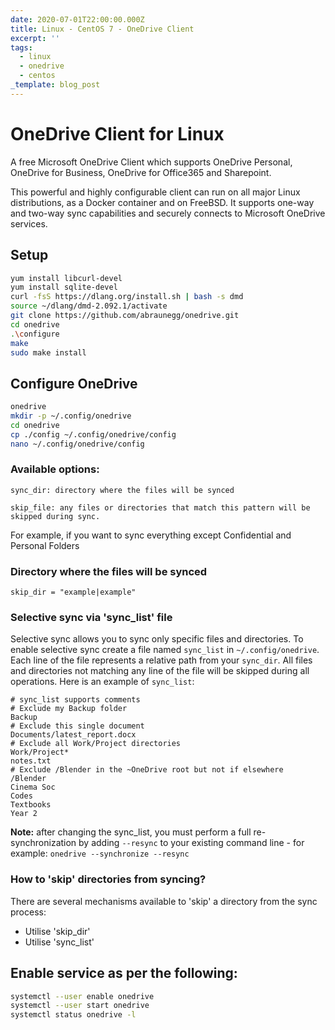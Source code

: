 ```yaml
---
date: 2020-07-01T22:00:00.000Z
title: Linux - CentOS 7 - OneDrive Client
excerpt: ''
tags:
  - linux
  - onedrive
  - centos
_template: blog_post
---
```






# OneDrive Client for Linux

A free Microsoft OneDrive Client which supports OneDrive Personal, OneDrive for Business, OneDrive for Office365 and Sharepoint.

This powerful and highly configurable client can run on all major Linux distributions, as a Docker container and on FreeBSD. It supports one-way and two-way sync capabilities and securely connects to Microsoft OneDrive services.


## Setup

```zsh
yum install libcurl-devel
yum install sqlite-devel
curl -fsS https://dlang.org/install.sh | bash -s dmd
source ~/dlang/dmd-2.092.1/activate
git clone https://github.com/abraunegg/onedrive.git
cd onedrive
.\configure
make
sudo make install
```

## Configure OneDrive

```zsh
onedrive
mkdir -p ~/.config/onedrive
cd onedrive
cp ./config ~/.config/onedrive/config
nano ~/.config/onedrive/config
```

### Available options:

```
sync_dir: directory where the files will be synced
```

```
skip_file: any files or directories that match this pattern will be skipped during sync.
```

For example, if you want to sync everything except Confidential and Personal Folders

### Directory where the files will be synced

```
skip_dir = "example|example"
```

### Selective sync via 'sync_list' file

Selective sync allows you to sync only specific files and directories.
To enable selective sync create a file named `sync_list` in `~/.config/onedrive`.
Each line of the file represents a relative path from your `sync_dir`. All files and directories not matching any line of the file will be skipped during all operations.
Here is an example of `sync_list`:

```text
# sync_list supports comments
# Exclude my Backup folder
Backup
# Exclude this single document
Documents/latest_report.docx
# Exclude all Work/Project directories
Work/Project*
notes.txt
# Exclude /Blender in the ~OneDrive root but not if elsewhere
/Blender
Cinema Soc
Codes
Textbooks
Year 2
```

**Note:** after changing the sync_list, you must perform a full re-synchronization by adding `--resync` to your existing command line - for example: `onedrive --synchronize --resync`

### How to 'skip' directories from syncing?
There are several mechanisms available to 'skip' a directory from the sync process:
*   Utilise 'skip_dir'
*   Utilise 'sync_list'

## Enable service as per the following:

```zsh
systemctl --user enable onedrive
systemctl --user start onedrive
systemctl status onedrive -l
```
